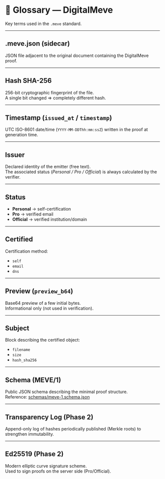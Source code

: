 # 📖 Glossary — DigitalMeve

Key terms used in the `.meve` standard.

---

## .meve.json (sidecar)
JSON file adjacent to the original document containing the DigitalMeve proof.

---

## Hash SHA-256
256-bit cryptographic fingerprint of the file.  
A single bit changed ⇒ completely different hash.

---

## Timestamp (`issued_at` / `timestamp`)
UTC ISO-8601 date/time (`YYYY-MM-DDThh:mm:ssZ`) written in the proof at generation time.

---

## Issuer
Declared identity of the emitter (free text).  
The associated status (*Personal / Pro / Official*) is always calculated by the verifier.

---

## Status
- **Personal** → self-certification  
- **Pro** → verified email  
- **Official** → verified institution/domain  

---

## Certified
Certification method:  
- `self`  
- `email`  
- `dns`

---

## Preview (`preview_b64`)
Base64 preview of a few initial bytes.  
Informational only (not used in verification).

---

## Subject
Block describing the certified object:  
- `filename`  
- `size`  
- `hash_sha256`

---

## Schema (MEVE/1)
Public JSON schema describing the minimal proof structure.  
Reference: [schemas/meve-1.schema.json](../schemas/meve-1.schema.json)

---

## Transparency Log (Phase 2)
Append-only log of hashes periodically published (Merkle roots) to strengthen immutability.

---

## Ed25519 (Phase 2)
Modern elliptic curve signature scheme.  
Used to sign proofs on the server side (Pro/Official).

